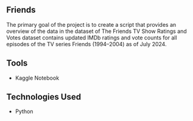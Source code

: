 ## Friends
The primary goal of the project is to create a script that provides an overview of the data in the dataset of The Friends TV Show Ratings and Votes dataset contains updated IMDb ratings and vote counts for all episodes of the TV series Friends (1994–2004) as of July 2024. 

## Tools
- Kaggle Notebook 

## Technologies Used
- Python
